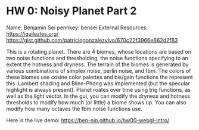 # HW 0: Noisy Planet Part 2
Name: Benjamin Sei
pennkey: bensei
External Resources:
https://iquilezles.org/
https://gist.github.com/patriciogonzalezvivo/670c22f3966e662d2f83

This is a rotating planet. There are 4 biomes, whose locations are based on two noise functions and thresholding, the noise functions specifying to an extent the hotness and dryness. The terrain of the biomes is generated by various combinations of simplex noise, perlin noise, and fbm. The colors of these biomes use cosine color palettes and bis/gain functions the represent this. Lambert shading and Blinn-Phong was implemented (but the specular highlight is always present). Planet roates over time using trig functions, as well as the light vector. In the gui, you can modify the dryness and hotness thresholds to modify how much (or little) a biome shows up. You can also modify how many octaves the fbm noise functions use. 

Here is the live demo: https://ben-nin.github.io/hw00-webgl-intro/ 